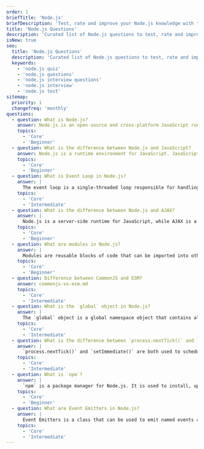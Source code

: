 ```yaml
---
order: 1
briefTitle: 'Node.js'
briefDescription: 'Test, rate and improve your Node.js knowledge with these questions.'
title: 'Node.js Questions'
description: 'Curated list of Node.js questions to test, rate and improve your knowledge. Questions are based on real world experience and knowledge.'
isNew: true
seo:
  title: 'Node.js Questions'
  description: 'Curated list of Node.js questions to test, rate and improve your knowledge. Questions are based on real world experience and knowledge.'
  keywords:
    - 'node.js quiz'
    - 'node.js questions'
    - 'node.js interview questions'
    - 'node.js interview'
    - 'node.js test'
sitemap:
  priority: 1
  changefreq: 'monthly'
questions:
  - question: What is Node.js?
    answer: Node.js is an open-source and cross-platform JavaScript runtime built on Chrome's V8 JavaScript engine. Node.js uses an event-driven, non-blocking I/O model that makes it lightweight and efficient.
    topics:
      - 'Core'
      - 'Beginner'
  - question: What is the difference between Node.js and JavaScript?
    answer: Node.js is a runtime environment for JavaScript. JavaScript is a programming language used to create web applications. Node.js is a runtime environment that can execute JavaScript code outside of a web browser.
    topics:
      - 'Core'
      - 'Beginner'
  - question: What is Event Loop in Node.js?
    answer: |
      The event loop is a single-threaded loop responsible for handling all asynchronous callbacks in Node.js. It continuously checks for events and executes associated callback functions, allowing Node.js to handle asynchronous tasks efficiently. Its non-blocking I/O model ensures that it can process multiple operations simultaneously without waiting for one to complete before moving on to the next, contributing to its scalability and performance.
    topics:
      - 'Core'
      - 'Intermediate'
  - question: What is the difference between Node.js and AJAX?
    answer: |
      Node.js is a server-side runtime for JavaScript, while AJAX is a client-side technique for asynchronous communication with the server.
    topics:
      - 'Core'
      - 'Beginner'
  - question: What are modules in Node.js?
    answer: |
      Modules are reusable blocks of code that can be imported into other files. They are used to encapsulate related code into a single unit of code that can be used in other parts of the program. It allow us to split our code into multiple files and reuse it across multiple files. Some built-in modules include `fs`, `http`, `path`, `url`, `util`, etc.
    topics:
      - 'Core'
      - 'Beginner'
  - question: Difference between CommonJS and ESM?
    answer: commonjs-vs-esm.md
    topics:
      - 'Core'
      - 'Intermediate'
  - question: What is the `global` object in Node.js?
    answer: |
      The `global` object is a global namespace object that contains all global variables, functions, and objects. It is similar to the `window` object in the browser. It can be accessed from anywhere in the program without importing it.
    topics:
      - 'Core'
      - 'Intermediate'
  - question: What is the difference between `process.nextTick()` and `setImmediate()`?
    answer: |
      `process.nextTick()` and `setImmediate()` are both used to schedule a callback function to be executed in the next iteration of the event loop. The difference is that `process.nextTick()` executes the callback at the end of the current iteration of the event loop, while `setImmediate()` executes the callback at the beginning of the next iteration of the event loop.
    topics:
      - 'Core'
      - 'Intermediate'
  - question: What is `npm`?
    answer: |
      `npm` is a package manager for Node.js. It is used to install, update, and remove packages from the Node.js ecosystem. It is also used to manage dependencies for Node.js projects.
    topics:
      - 'Core'
      - 'Beginner'
  - question: What are Event Emitters in Node.js?
    answer: |
      Event Emitters is a class that can be used to emit named events and register listeners for those events. It is used to handle asynchronous events in Node.js. It is similar to the `EventTarget` interface in the browser.
    topics:
      - 'Core'
      - 'Intermediate'
---
```

